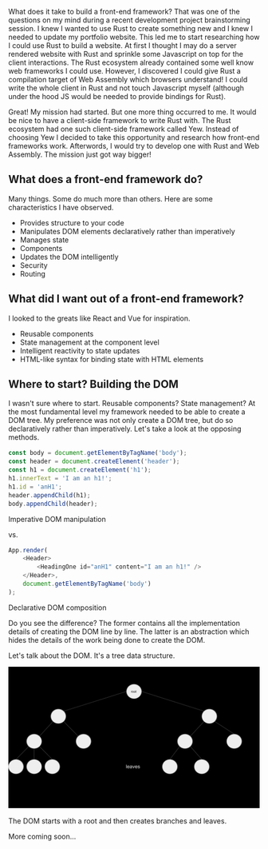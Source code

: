 What does it take to build a front-end framework? That was one of the questions on my mind during a recent development project brainstorming session. I knew I wanted to use Rust to create something new and I knew I needed to update my portfolio website. This led me to start researching how I could use Rust to build a website. At first I thought I may do a server rendered website with Rust and sprinkle some Javascript on top for the client interactions. The Rust ecosystem already contained some well know web frameworks I could use. However, I discovered I could give Rust a compilation target of Web Assembly which browsers understand! I could write the whole client in Rust and not touch Javascript myself (although under the hood JS would be needed to provide bindings for Rust).

Great! My mission had started. But one more thing occurred to me. It would be nice to have a client-side framework to write Rust with. The Rust ecosystem had one such client-side framework called Yew. Instead of choosing Yew I decided to take this opportunity and research how front-end frameworks work. Afterwords, I would try to develop one with Rust and Web Assembly. The mission just got way bigger!

## What does a front-end framework do?

Many things. Some do much more than others. Here are some characteristics I have observed.

- Provides structure to your code
- Manipulates DOM elements declaratively rather than imperatively
- Manages state
- Components
- Updates the DOM intelligently
- Security
- Routing

## What did I want out of a front-end framework?

I looked to the greats like React and Vue for inspiration.

- Reusable components
- State management at the component level
- Intelligent reactivity to state updates
- HTML-like syntax for binding state with HTML elements

## Where to start? Building the DOM

I wasn't sure where to start. Reusable components? State management? At the most fundamental level my framework needed to be able to create a DOM tree. My preference was not only create a DOM tree, but do so declaratively rather than imperatively. Let's take a look at the opposing methods.

```typescript
const body = document.getElementByTagName('body');
const header = document.createElement('header');
const h1 = document.createElement('h1');
h1.innerText = 'I am an h1!';
h1.id = 'anH1';
header.appendChild(h1);
body.appendChild(header);
```

<figcaption>Imperative DOM manipulation</figcaption>

vs.

```typescript
App.render(
	<Header>
		<HeadingOne id="anH1" content="I am an h1!" />
	</Header>,
	document.getElementByTagName('body')
);
```

<figcaption>Declarative DOM composition</figcaption>

Do you see the difference? The former contains all the implementation details of creating the DOM line by line. The latter is an abstraction which hides the details of the work being done to create the DOM.

Let's talk about the DOM. It's a tree data structure.

![Image of tree data structure](assets/images/tree.svg)

The DOM starts with a root and then creates branches and leaves.

More coming soon...
